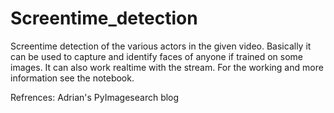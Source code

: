 # Screentime_detection
Screentime detection of the various actors in the given video. Basically it can be used to capture and identify faces of anyone if trained on some images. It can also work realtime with the stream. For the working and more information see the notebook. 

Refrences: Adrian's PyImagesearch blog
